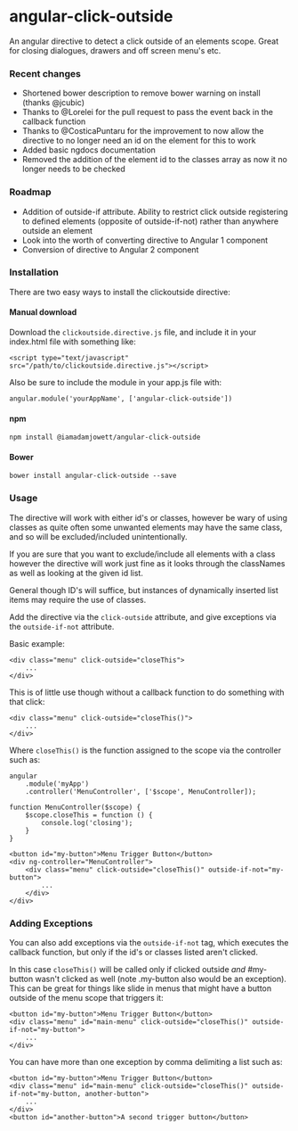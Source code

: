 # angular-click-outside

An angular directive to detect a click outside of an elements scope. Great for closing dialogues, drawers and off screen menu's etc.

### Recent changes

- Shortened bower description to remove bower warning on install (thanks @jcubic)
- Thanks to @Lorelei for the pull request to pass the event back in the callback function
- Thanks to @CosticaPuntaru for the improvement to now allow the directive to no longer need an id on the element for this to work
- Added basic ngdocs documentation
- Removed the addition of the element id to the classes array as now it no longer needs to be checked

### Roadmap

- Addition of outside-if attribute. Ability to restrict click outside registering to defined elements (opposite of outside-if-not) rather than anywhere outside an element
- Look into the worth of converting directive to Angular 1 component
- Conversion of directive to Angular 2 component

### Installation

There are two easy ways to install the clickoutside directive:

#### Manual download

Download the `clickoutside.directive.js` file, and include it in your index.html file with something like:

    <script type="text/javascript" src="/path/to/clickoutside.directive.js"></script>

Also be sure to include the module in your app.js file with:

    angular.module('yourAppName', ['angular-click-outside'])
    
#### npm

    npm install @iamadamjowett/angular-click-outside

#### Bower

    bower install angular-click-outside --save

### Usage

The directive will work with either id's or classes, however be wary of using classes as quite often some unwanted elements may have the same class, and so will be excluded/included unintentionally. 

If you are sure that you want to exclude/include all elements with a class however the directive will work just fine as it looks through the classNames as well as looking at the given id list.

General though ID's will suffice, but instances of dynamically inserted list items may require the use of classes.

Add the directive via the `click-outside` attribute, and give exceptions via the `outside-if-not` attribute.

Basic example:

    <div class="menu" click-outside="closeThis">
        ...
    </div>

This is of little use though without a callback function to do something with that click:

    <div class="menu" click-outside="closeThis()">
        ...
    </div>

Where `closeThis()` is the function assigned to the scope via the controller such as:

    angular
        .module('myApp')
        .controller('MenuController', ['$scope', MenuController]);

    function MenuController($scope) {
        $scope.closeThis = function () {
            console.log('closing');
        }
    }

    <button id="my-button">Menu Trigger Button</button>
    <div ng-controller="MenuController">
        <div class="menu" click-outside="closeThis()" outside-if-not="my-button">
            ...
        </div>
    </div>

### Adding Exceptions
You can also add exceptions via the `outside-if-not` tag, which executes the callback function, but only if the id's or classes listed aren't clicked.

In this case `closeThis()` will be called only if clicked outside _and_ #my-button wasn't clicked as well (note .my-button also would be an exception). This can be great for things like slide in menus that might have a button outside of the menu scope that triggers it:

    <button id="my-button">Menu Trigger Button</button>
    <div class="menu" id="main-menu" click-outside="closeThis()" outside-if-not="my-button">
        ...
    </div>

You can have more than one exception by comma delimiting a list such as:

	<button id="my-button">Menu Trigger Button</button>
    <div class="menu" id="main-menu" click-outside="closeThis()" outside-if-not="my-button, another-button">
        ...
    </div>
	<button id="another-button">A second trigger button</button>
